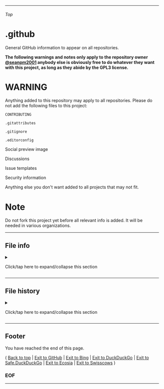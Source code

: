 
***

###### Top

# .github
General GitHub information to appear on all repositories.

**The following warnings and notes only apply to the repository owner [@seanpm2001](https://github.com/seanpm2001/) anybody else is obviously free to do whatever they want with this project, as long as they abide by the GPL3 license.**

# WARNING

Anything added to this repository may apply to all repositories. Please do not add the following files to this project:

`CONTRIBUTING`

`.gitattributes`

`.gitignore`

`.editorconfig`

Social preview image

Discussions

Issue templates

Security information

Anything else you don't want added to all projects that may not fit.

# Note

Do not fork this project yet before all relevant info is added. It will be needed in various organizations.

***

## File info

<details><summary><p>Click/tap here to expand/collapse this section</p></summary>

**File type:** `Markdown document (*.md *.mkd *.mdown *.markdown)`

**File version:** `3 (2021, Monday, November 8th at 8:42 pm)`

**Line count (including blank lines and compiler line):** `135`

**All times are UTC-7 (PDT/Pacific Time)**

**You may need special rendering support for the `<dropdown>` HTML tag being used in this document**

**Encoding:** `UTF-8` **(with no non-US-ASCII characters)**

</details>

***

## File history


<details><summary><p>Click/tap here to expand/collapse this section</p></summary>

**Version 1 (2021, Sunday, November 7th at 5:31 pm)**

> Changes:

> * Started the file (automatically generated by GitHub)

> * Added the title section

> * No other changes in version 1

**Version 2 (2021, Sunday, November 7th at 5:57 pm)**

> Changes:

> * Added the warning section

> * No other changes in version 2

**Version 3 (2021, Monday, November 8th at 8:42 pm)**

> Changes:

> * Added a public disclaimer

> * Added a personal fork warning

> * Added the file info section

> * Added the file history section

> * Added the footer

> * No other changes in version 3

**Version 4 (Coming soon)**

> Changes:

> * Coming soon

> * No other changes in version 4

**Version 5 (Coming soon)**

> Changes:

> * Coming soon

> * No other changes in version 5

**Version 6 (Coming soon)**

> Changes:

> * Coming soon

> * No other changes in version 6

</details>

***

## Footer

You have reached the end of this page.

( [Back to top](#Top) | [Exit to GitHub](https://github.com/) | [Exit to Bing](https://www.bing.com/) | [Exit to DuckDuckGo](https://duckduckgo.com/) | [Exit to Safe.DuckDuckGo](https://safe.duckduckgo.com/) | [Exit to Ecosia](https://www.ecosia.org/) | [Exit to Swisscows](https://swisscows.com/) )

### EOF

***
